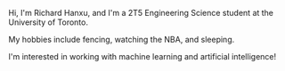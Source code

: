 
<!---
PoutineLover/PoutineLover is a ✨ special ✨ repository because its `README.md` (this file) appears on your GitHub profile.
You can click the Preview link to take a look at your changes.
--->

Hi, I'm Richard Hanxu, and I'm a 2T5 Engineering Science student at the University of Toronto.

My hobbies include fencing, watching the NBA, and sleeping.

I'm interested in working with machine learning and artificial intelligence!

